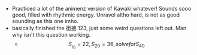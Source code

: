 - Practiced a lot of the animenz version of Kawaki whatever! Sounds sooo good, filled with rhythmic energy. Unravel altho hard, is not as good sounding as this one imho.
- basically finished the 銜接 123, just some weird questions left out. Man why isn't this question working.
	- $$S__10=22, S_20=36, solve for S_40$$